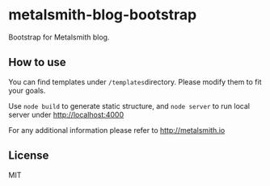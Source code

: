 # metalsmith-blog-bootstrap

Bootstrap for Metalsmith blog.

## How to use

You can find templates under `/templates`directory. Please modify them to fit your goals.

Use `node build` to generate static structure, and `node server` to run local server under [http://localhost:4000](http://localhost:4000)

For any additional information please refer to http://metalsmith.io

## License
MIT
